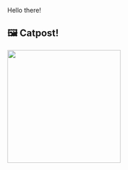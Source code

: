 Hello there!



## 🖼️ Catpost!

<sub>
    <img src="https://cdn2.thecatapi.com/images/9ep.jpg" height="256">
</sub>

